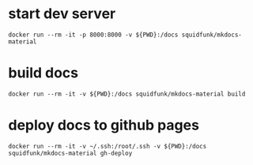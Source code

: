 # start dev server
```shell
docker run --rm -it -p 8000:8000 -v ${PWD}:/docs squidfunk/mkdocs-material
```

# build docs
```shell
docker run --rm -it -v ${PWD}:/docs squidfunk/mkdocs-material build
```

# deploy docs to github pages
```shell
docker run --rm -it -v ~/.ssh:/root/.ssh -v ${PWD}:/docs squidfunk/mkdocs-material gh-deploy
```

